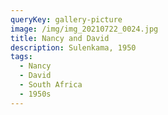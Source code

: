 ```yaml
---
queryKey: gallery-picture
image: /img/img_20210722_0024.jpg
title: Nancy and David
description: Sulenkama, 1950
tags:
  - Nancy
  - David
  - South Africa
  - 1950s
---
```

